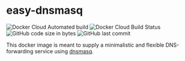 # easy-dnsmasq
<img alt="Docker Cloud Automated build" src="https://img.shields.io/docker/cloud/automated/leonwiesen/easy-dnsmasq"> <img alt="Docker Cloud Build Status" src="https://img.shields.io/docker/cloud/build/leonwiesen/easy-dnsmasq"> <img alt="GitHub code size in bytes" src="https://img.shields.io/github/languages/code-size/TheClockTwister/easy-dnsmasq"> <img alt="GitHub last commit" src="https://img.shields.io/github/last-commit/TheClockTwister/easy-dnsmasq">

This docker image is meant to supply a minimalistic and flexible DNS-forwarding service using [dnsmasq](https://wiki.ubuntuusers.de/Dnsmasq/).


